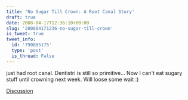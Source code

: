 ```yaml
---
title: 'No Sugar Till Crown: A Root Canal Story'
draft: true
date: 2008-04-17T12:36:10+00:00
slug: '200804171236-no-sugar-till-crown'
is_tweet: true
tweet_info:
  id: '790885175'
  type: 'post'
  is_thread: False
---
```




just had root canal. Dentistri is still so primitive... Now I can't eat sugary stuff until crowning next week. Will loose some wait :)

[Discussion](https://x.com/sytelus/status/790885175)
